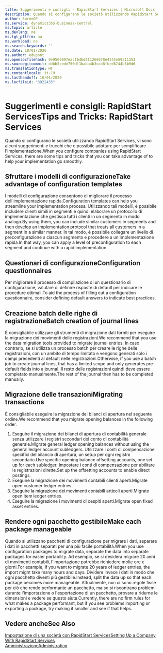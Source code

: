 ```yaml
---
title: Suggerimenti e consigli - RapidStart Services | Microsoft Docs
description: Quando si configurano le società utilizzando RapidStart Services, vi sono alcuni suggerimenti e trucchi che è possibile adottare per semplificare l'implementazione.
author: SorenGP
ms.service: dynamics365-business-central
ms.topic: article
ms.devlang: na
ms.tgt_pltfrm: na
ms.workload: na
ms.search.keywords: ''
ms.date: 10/01/2020
ms.author: edupont
ms.openlocfilehash: 9e9506697eacfb4bd411266078e4245e59a11353
ms.sourcegitcommit: ddbb5cede750df1baba4b3eab8fbed6744b5b9d6
ms.translationtype: HT
ms.contentlocale: it-CH
ms.lasthandoff: 10/01/2020
ms.locfileid: "3922435"
---
```

# <a name="tips-and-tricks-rapidstart-services"></a><span data-ttu-id="cc2e0-103">Suggerimenti e consigli: RapidStart Services</span><span class="sxs-lookup"><span data-stu-id="cc2e0-103">Tips and Tricks: RapidStart Services</span></span>

<span data-ttu-id="cc2e0-104">Quando si configurano le società utilizzando RapidStart Services, vi sono alcuni suggerimenti e trucchi che è possibile adottare per semplificare l'implementazione.</span><span class="sxs-lookup"><span data-stu-id="cc2e0-104">When you configure companies using RapidStart Services, there are some tips and tricks that you can take advantage of to help your implementation go smoothly.</span></span>  

## <a name="take-advantage-of-configuration-templates"></a><span data-ttu-id="cc2e0-105">Sfruttare i modelli di configurazione</span><span class="sxs-lookup"><span data-stu-id="cc2e0-105">Take advantage of configuration templates</span></span>

<span data-ttu-id="cc2e0-106">I modelli di configurazione consentono di migliorare il processo dell'implementazione rapida.</span><span class="sxs-lookup"><span data-stu-id="cc2e0-106">Configuration templates can help you streamline your implementation process.</span></span> <span data-ttu-id="cc2e0-107">Utilizzando tali modelli, è possibile includere clienti simili in segmenti e quindi elaborare un protocollo di implementazione che gestisca tutti i clienti in un segmento in modo analogo.</span><span class="sxs-lookup"><span data-stu-id="cc2e0-107">By using them, you can include similar customers in segments and then develop an implementation protocol that treats all customers in a segment in a similar manner.</span></span> <span data-ttu-id="cc2e0-108">In tal modo, è possibile collegare un livello di preconfigurazione a ciascun segmento e procedere a un'implementazione rapida.</span><span class="sxs-lookup"><span data-stu-id="cc2e0-108">In that way, you can apply a level of preconfiguration to each segment and continue with a rapid implementation.</span></span>  

## <a name="configuration-questionnaires"></a><span data-ttu-id="cc2e0-109">Questionari di configurazione</span><span class="sxs-lookup"><span data-stu-id="cc2e0-109">Configuration questionnaires</span></span>

<span data-ttu-id="cc2e0-110">Per migliorare il processo di compilazione di un questionario di configurazione, valutare di definire risposte di default per indicare le procedure ottimali.</span><span class="sxs-lookup"><span data-stu-id="cc2e0-110">To aid the process of filling out a configuration questionnaire, consider defining default answers to indicate best practices.</span></span>  

## <a name="batch-creation-of-journal-lines"></a><span data-ttu-id="cc2e0-111">Creazione batch delle righe di registrazione</span><span class="sxs-lookup"><span data-stu-id="cc2e0-111">Batch creation of journal lines</span></span>

<span data-ttu-id="cc2e0-112">È consigliabile utilizzare gli strumenti di migrazione dati forniti per eseguire la migrazione dei movimenti delle registrazioni.</span><span class="sxs-lookup"><span data-stu-id="cc2e0-112">We recommend that you use the data migration tools provided to migrate journal entries.</span></span> <span data-ttu-id="cc2e0-113">In caso contrario, se si utilizza un processo batch per creare le righe delle registrazioni, con un ambito di tempo limitato e vengono generati solo i campi precedenti al default nelle registrazioni.</span><span class="sxs-lookup"><span data-stu-id="cc2e0-113">Otherwise, if you use a batch job to create journal lines, that has a limited scope and only generates pre-default fields into a journal.</span></span> <span data-ttu-id="cc2e0-114">Il resto delle registrazioni quindi deve essere completato manualmente.</span><span class="sxs-lookup"><span data-stu-id="cc2e0-114">The rest of the journal then has to be completed manually.</span></span>  

## <a name="migrating-transactions"></a><span data-ttu-id="cc2e0-115">Migrazione delle transazioni</span><span class="sxs-lookup"><span data-stu-id="cc2e0-115">Migrating transactions</span></span>

<span data-ttu-id="cc2e0-116">È consigliabile eseguire la migrazione dei bilanci di apertura nel seguente ordine.</span><span class="sxs-lookup"><span data-stu-id="cc2e0-116">We recommend that you migrate opening balances in the following order.</span></span> <!--Be aware that you cannot insert ledger entries directly. Instead you must use journals to post the journal lines-->

1. <span data-ttu-id="cc2e0-117">Eseguire il migrazione dei bilanci di apertura di contabilità generale senza utilizzare i registri secondari del conto di contabilità generale.</span><span class="sxs-lookup"><span data-stu-id="cc2e0-117">Migrate general ledger opening balances without using the general ledger account subledgers.</span></span> <span data-ttu-id="cc2e0-118">Utilizzare i conti di compensazione specifici del bilancio di apertura, un setup per ogni registro secondario.</span><span class="sxs-lookup"><span data-stu-id="cc2e0-118">Use specific opening balance offsetting accounts, one set up for each subledger.</span></span> <span data-ttu-id="cc2e0-119">Impostare i conti di compensazione per abilitare le registrazioni dirette.</span><span class="sxs-lookup"><span data-stu-id="cc2e0-119">Set up the offsetting accounts to enable direct postings.</span></span>  
2. <span data-ttu-id="cc2e0-120">Eseguire la migrazione dei movimenti contabili clienti aperti.</span><span class="sxs-lookup"><span data-stu-id="cc2e0-120">Migrate open customer ledger entries.</span></span>  <!--work on these-->
3. <span data-ttu-id="cc2e0-121">Eseguire la migrazione dei movimenti contabili articoli aperti.</span><span class="sxs-lookup"><span data-stu-id="cc2e0-121">Migrate open item ledger entries.</span></span>  
4. <span data-ttu-id="cc2e0-122">Eseguire la migrazione i movimenti di cespiti aperti.</span><span class="sxs-lookup"><span data-stu-id="cc2e0-122">Migrate open fixed asset entries.</span></span>  

## <a name="make-each-package-manageable"></a><span data-ttu-id="cc2e0-123">Rendere ogni pacchetto gestibile</span><span class="sxs-lookup"><span data-stu-id="cc2e0-123">Make each package manageable</span></span>

<span data-ttu-id="cc2e0-124">Quando si utilizzano pacchetti di configurazione per migrare i dati, separare i dati in pacchetti separati per una più facile portabilità.</span><span class="sxs-lookup"><span data-stu-id="cc2e0-124">When you use configuration packages to migrate data, separate the data into separate packages for easier portability.</span></span> <span data-ttu-id="cc2e0-125">Ad esempio, se si desidera migrare 20 anni di movimenti contabili, l'importazione potrebbe richiedere molte ore e giorni.</span><span class="sxs-lookup"><span data-stu-id="cc2e0-125">For example, if you want to migrate 20 years of ledger entries, the import might take many hours and days.</span></span> <span data-ttu-id="cc2e0-126">Dividere invece i dati in modo che ogni pacchetto diventi più gestibile.</span><span class="sxs-lookup"><span data-stu-id="cc2e0-126">Instead, split the data up so that each package becomes more manageable.</span></span> <span data-ttu-id="cc2e0-127">Attualmente, non ci sono regole fisse per ciò che rende performante un pacchetto, ma se si riscontrano problemi durante l'importazione o l'esportazione di un pacchetto, provare a ridurne le dimensioni e vedere se questo aiuta.</span><span class="sxs-lookup"><span data-stu-id="cc2e0-127">Currently, there are no firm rules for what makes a package performant, but if you see problems importing or exporting a package, try making it smaller and see if that helps.</span></span>  

## <a name="see-also"></a><span data-ttu-id="cc2e0-128">Vedere anche</span><span class="sxs-lookup"><span data-stu-id="cc2e0-128">See Also</span></span>

[<span data-ttu-id="cc2e0-129">Impostazione di una società con RapidStart Services</span><span class="sxs-lookup"><span data-stu-id="cc2e0-129">Setting Up a Company With RapidStart Services</span></span>](admin-set-up-a-company-with-rapidstart.md)  
[<span data-ttu-id="cc2e0-130">Amministrazione</span><span class="sxs-lookup"><span data-stu-id="cc2e0-130">Administration</span></span>](admin-setup-and-administration.md)  

